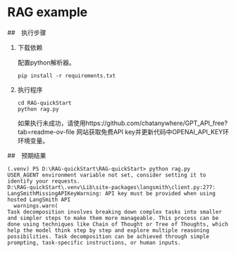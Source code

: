 # RAG example

##　执行步骤

1. 下载依赖

   配置python解析器。

   ```shell
   pip install -r requirements.txt
   ```

2. 执行程序

   ```shell
   cd RAG-quickStart
   python rag.py
   ```

   如果执行未成功，请使用https://github.com/chatanywhere/GPT_API_free?tab=readme-ov-file 网站获取免费API key并更新代码中OPENAI_API_KEY环环境变量。

##　预期结果

```shell
(.venv) PS D:\RAG-quickStart\RAG-quickStart> python rag.py
USER_AGENT environment variable not set, consider setting it to identify your requests.
D:\RAG-quickStart\.venv\Lib\site-packages\langsmith\client.py:277: LangSmithMissingAPIKeyWarning: API key must be provided when using hosted LangSmith API
  warnings.warn(
Task decomposition involves breaking down complex tasks into smaller and simpler steps to make them more manageable. This process can be done using techniques like Chain of Thought or Tree of Thoughts, which help the model think step by step and explore multiple reasoning possibilities. Task decomposition can be achieved through simple prompting, task-specific instructions, or human inputs.

```

